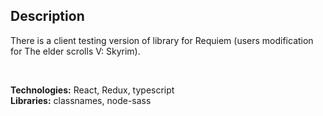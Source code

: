 ## Description

There is a client testing version of library for Requiem (users modification for The elder scrolls V: Skyrim).

</br>

**Technologies:** React, Redux, typescript </br>
**Libraries:** classnames, node-sass
